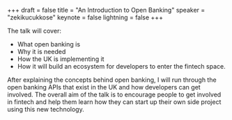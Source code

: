 +++
draft = false
title = "An Introduction to Open Banking"
speaker = "zekikucukkose"
keynote = false
lightning = false
+++

The talk will cover:

- What open banking is
- Why it is needed
- How the UK is implementing it 
- How it will build an ecosystem for developers to enter the fintech space. 

After explaining the concepts behind open banking, I will run through the open banking APIs that exist in the UK and how developers can get involved. The overall aim of the talk is to encourage people to get involved in fintech and help them learn how they can start up their own side project using this new technology.